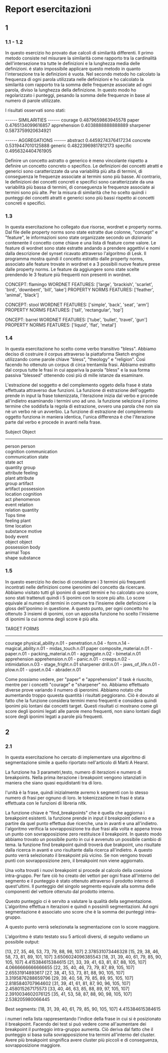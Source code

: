 # Report esercitazioni

## 1

### 1.1 - 1.2
In questo esercizio ho provato due calcoli di similarità differenti.
Il primo metodo consiste nel misurare la similarità come rapporto tra 
la cardinalità dell'intersezione tra tutte le definizioni e la lunghezza media delle definizioni.
é stato impossibile applicare questo metodo in quanto l'intersezione tra le definizioni è vuota.
Nel secondo metodo ho calcolato la  frequenza di  ogni parola utilizzata nelle definizioni
e ho calcolato la similarità com rapporto tra la somma delle frequenze associate ad ogni parola,
diviso la lunghezza della definizione.
In questo modo ho regolarizzato i punteggi, pesando la somma delle frequenze in base al numero di parole utilizzate.

I risultati osservati sono stati:

------ SIMILARITIES ------
courage 0.4879659863945578
paper 0.4765134099616857
apprehension 0.4038888888888889
sharpener 0.5873759920634921

------ AGGREGATIONS ------
abstract 0.4459274376417234
concrete 0.5319447010125888
generic 0.48223969817812173
specific 0.4956324404761905

Definire un concetto astratto o generico è meno vincolante rispetto a definire un concetto concreto o specifico.
Le definizioni dei concetti atratti e generici sono caratterizzate da una variabilità più alta di termini,
di conseguenza le frequenze associate ai termini sono più basse.
Al contrario, le definizioni dei concetti concreti e specifici sono caratterizzate da una variabilità più bassa
di termini, di conseguenza le frequenze associate ai termini sono più alte.
Per la misura di similarità che ho scelto quindi i punteggi dei concetti atratti e generici sono più bassi 
rispetto ai concetti concreti e specifici.


### 1.3
In questa esercitazione ho collegato due risorse, wordnet e property norms.
Dal file delle property norms sono state estratte due colonne, "concept" e "feature", le informazioni sono state 
organizzate secondo un dizionario contenente il concetto come chiave e una lista di feature come valore.
Le feature di wordnet sono state estratte andando a prendere aggettivi e nomi dalla descrizione del synset 
ricavato  attraverso l'algoritmo di Lesk.
Il programma mostra quindi il concetto estratto dalle property norms, associato alle feature trovate in wordnet e a 3 
possibili nuove feature prese dalle property norms.
Le feature da aggiungere sono state scelte prendendo le 3 feature più frequenti non presenti in wordnet.

CONCEPT:  flamingo
WORDNET FEATURES:  ['large', 'brackish', 'scarlet', 'bird', 'downbent', 'bill', 'lake']
PROPERTY NORMS FEATURES:  ['feather', 'animal', 'black'] 

CONCEPT:  stool
WORDNET FEATURES:  ['simple', 'back', 'seat', 'arm']
PROPERTY NORMS FEATURES:  ['tall', 'rectangular', 'top']

ONCEPT:  barrel
WORDNET FEATURES:  ['tube', 'bullet', 'travel', 'gun']
PROPERTY NORMS FEATURES:  ['liquid', 'flat', 'metal'] 


### 1.4
In questa esercitazione ho scelto come verbo transitivo "bless".
Abbiamo deciso di costruire il corpus attraverso la piattaforma Sketch engine utilizzando come parole chiave
"bless", "theology" e "religion". 
Così facendo ho ottenuto  un corpus di circa trentamila frasi.
Abbiamo estratto dal corpus tutte le frasi  in cui appariva la parola "bless" e la sua forma passiva "blessed" ottenendo 
così più di mille istanze da esaminare.

L'estrazione del soggetto e del complemento oggeto della frase è stata effettuata attraverso due funzioni.
La funzione di estrazione dell'oggetto prende in input la frase  tokenizzata, 
l'iterazione inizia dal verbo e procede all'indietro  esaminando i termini uno ad uno. 
la funzione seleziona il primo termine che soddisfa la regola di estrazione, ovvero una parola che non sia 
nè un verbo nè un avverbio.
La funzione di estrazione del complemento oggetto funziona in maniera identica, l'unica  differenza è che l'iterazione 
parte dal verbo e procede in avanti nella frase.


Subject              Object              
___________          ___________         
person               person              
cognition            communication       
communication        state               
state                act                 
quantity             group               
attribute            feeling             
plant                attribute           
group                artifact            
artifact             possession          
location             cognition           
act                  phenomenon          
event                relation            
relation             quantity            
Tops                 time                
feeling              plant               
time                 location            
substance            motive              
body                 event               
object               object              
possession           body                
animal               Tops                
shape                substance  

### 1.5
In questo esercizio ho deciso di considerare i 3 termini più frequenti incontrati nelle definizioni come iperonimi 
del  concetto da ricercare.
Abbiamo visitato tutti gli iponimi di questi termini e ho calcolato uno score, sono stati trattenuti quindi
i 5 iponimi con lo score più alto.
Lo score equivale al numero  di termini in comune tra l'insieme delle definizioni e la gloss dell'iponimo in questione.
A questo punto, per ogni concetto ho ottenuto 3 insiemi di iponimi, con un apposita funzione ho scelto 
l'inisieme di iponimi la cui somma degli score è più alta.


TARGET               FORMS               
___________          ____________________________________________________________________________________________________
courage              physical_ability.n.01 - penetration.n.04 - form.n.14 - magical_ability.n.01 - midas_touch.n.01
paper                composite_material.n.01 - paper.n.01 - packing_material.n.01 - aggregate.n.02 - bimetal.n.01
apprehension         apprehension.n.01 - panic.n.01 - creeps.n.02 - intimidation.n.03 - stage_fright.n.01
sharpener            drill.n.01 - jaws_of_life.n.01 - plow.n.01 - upset.n.04 - abrader.n.01


Come possiamo vedere, per "paper" e "apprehension" il task è riuscito, mentre per i concetti "courage" e "sharpener" no.
Abbiamo effettuato diverse prove variando  il numero di iperonimi.
Abbiamo notato che aumentando troppo quuesta quantità i risultati  peggiorano. 
Ciò è dovuto al fatto che la funzione considera termini meno frequenti e considera quindi iponimi più lontani
dai concetti target. 
Questi risultati ci mostrano come gli score degli iponimi legati alle parole
meno frequenti, non siano lontani dagli score degli iponimi legati a parole più frequenti.

## 2

### 2.1

In questa esercitazione ho cercato di implementare una algoritmo di segmentazione simile a quello riportato 
nell'articolo di Marti A Hearst. 

La funzione ha 3 parametri,testo, numero di iterazioni e numero di breakpoints.
Nella prima iterazione i breakpoint vengono istanziati in maniera che siano quasi equidistanti tra di loro.

l'unità è la frase, quindi inizialmente avremo k segmenti con lo stesso numero di frasi per ognuno di loro.
le tokenizzazione in frasi è stata effettuata con le  funzioni  di libreria nltk. 

La funzione chiave è "find_breakpoints" che è quella che aggiorna i breakpoint esistenti.
la funzione prende in input il breakpoint odierno e a partire da quel punto effettua due ricerche, una in avanti e una 
all'indietro.
l'algoritmo verifica la sovrapposizione tra due frasi alla volta e appena trova  un punto con sovrapposizione zero 
restituisce il breakpoint. 
In questo modo abbiamo trovato un possibile punto in cui è avvenuto un possibile cambio di tema.
la funzione find breakpoint quindi troverà due brakpoint, uno risultate dalla ricerca in avanti e uno risultante dalla 
ricerca all'indietro. A questo punto verrà selezionato il breakpoint più vicino.
Se non vengono trovati punti con sovrapposizione zero, il breakpoint non viene aggiornato.

Una volta trovati i nuovi breakpoint si procede al calcolo della coesione intra-gruppo.
Per fare ciò ho creato dei vettori per ogni frase all'interno del segmento e il punteggio è stato ottenuto
attraverso il prodotto interno di quest'ultimi.
Il punteggio del singolo segmento equivale alla somma delle componenti del vettore ottenuto dal prodotto interno. 

Questo punteggio ci è servito a valutare la qualità della segmentazione.
L'algoritmo effettua n iterazioni e quindi n possinili  segmentazioni.
Ad ogni segmentazione è associato uno score che è la somma dei punteggi intra-gruppo.

A questo punto verrà selezionata la segmentazione con lo score maggiore.

L'algoritmo è stato testato ssu 5 articoli diversi, di seguito vediamo un possibile output:


[13, 27, 35, 46, 53, 73, 79, 88, 98, 107] 2.378531073446328
[15, 29, 38, 46, 58, 73, 81, 89, 101, 107] 3.6506024096385543
[18, 31, 39, 40, 61, 79, 85, 90, 105, 107] 4.415384615384615
[21, 33, 39, 41, 63, 81, 87, 88, 105, 107] 4.0666666666666655
[22, 35, 40, 46, 73, 79, 87, 89, 105, 107] 2.65531914893617
[27, 38, 41, 53, 73, 81, 88, 90, 105, 107] 3.3195876288659796
[29, 39, 40, 58, 79, 85, 89, 95, 105, 107] 2.8185840707964602
[31, 39, 41, 61, 81, 87, 90, 96, 105, 107] 2.458015267175573
[33, 40, 46, 63, 85, 88, 89, 97, 105, 107] 2.3910034602076125
[35, 41, 53, 58, 87, 88, 90, 98, 105, 107] 2.538205980066445

Best segments:  [18, 31, 39, 40, 61, 79, 85, 90, 105, 107] 4.415384615384615

i numeri nella lista rappresentando l'indice della frase in cui si è posizionato il breakpoint.
Facendo dei test si può vedere come all'aumentare dei breakpoint il punteggio intra-gruppo aumenta. 
Ciò deriva dal fatto che il punteggio si basa sulla sovrapposizione tra termini all'interno del cluster. 
Avere più breakpoint singnifica avere cluster più piccoli e di conseguenza, sovrapposizione maggiore.

